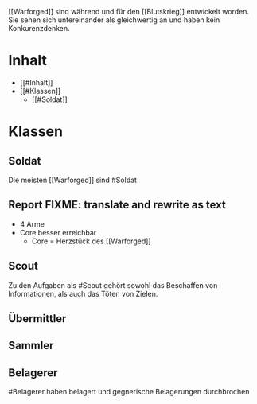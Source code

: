 [[Warforged]] sind während und für den [[Blutskrieg]] entwickelt worden. Sie sehen sich untereinander als gleichwertig an und haben kein Konkurenzdenken.
# Inhalt
- [[#Inhalt]]
- [[#Klassen]]
	- [[#Soldat]]
# Klassen
## Soldat
Die meisten [[Warforged]] sind #Soldat 
## Report FIXME: translate and rewrite as text
- 4 Arme
- Core besser erreichbar
	- Core = Herzstück des [[Warforged]]
## Scout
Zu den Aufgaben als #Scout gehört sowohl das Beschaffen von Informationen, als auch das Töten von Zielen.
## Übermittler
## Sammler
## Belagerer
#Belagerer haben belagert und gegnerische Belagerungen durchbrochen